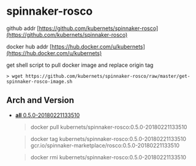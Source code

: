 # spinnaker-rosco

github addr [https://github.com/kubernets/spinnaker-rosco](https://github.com/kubernets/spinnaker-rosco)

docker hub addr [https://hub.docker.com/u/kubernets](https://hub.docker.com/u/kubernets)

get shell script to pull docker image and replace origin tag

    > wget https://github.com/kubernets/spinnaker-rosco/raw/master/get-spinnaker-rosco-image.sh

## Arch and Version

- [**all** 0.5.0-20180221133510](https://hub.docker.com/r/kubernets/spinnaker-rosco)

    > docker pull kubernets/spinnaker-rosco:0.5.0-20180221133510

    > docker tag kubernets/spinnaker-rosco:0.5.0-20180221133510 gcr.io/spinnaker-marketplace/rosco:0.5.0-20180221133510 

    > docker rmi kubernets/spinnaker-rosco:0.5.0-20180221133510
